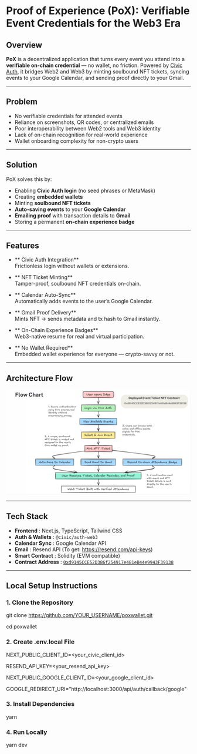 # Proof of Experience (PoX): Verifiable Event Credentials for the Web3 Era

##  Overview

**PoX** is a decentralized application that turns every event you attend into a **verifiable on-chain credential** — no wallet, no friction. Powered by [Civic Auth](https://www.civic.com/), it bridges Web2 and Web3 by minting soulbound NFT tickets, syncing events to your Google Calendar, and sending proof directly to your Gmail.

---

##  Problem

- No verifiable credentials for attended events  
- Reliance on screenshots, QR codes, or centralized emails  
- Poor interoperability between Web2 tools and Web3 identity  
- Lack of on-chain recognition for real-world experience  
- Wallet onboarding complexity for non-crypto users  

---

##  Solution

PoX solves this by:
- Enabling **Civic Auth login** (no seed phrases or MetaMask)
- Creating **embedded wallets**
- Minting **soulbound NFT tickets**
- **Auto-saving events** to your **Google Calendar**
- **Emailing proof** with transaction details to **Gmail**
- Storing a permanent **on-chain experience badge**

---

##  Features

- ** Civic Auth Integration**  
  Frictionless login without wallets or extensions.
  
- ** NFT Ticket Minting**  
  Tamper-proof, soulbound NFT credentials on-chain.

- ** Calendar Auto-Sync**  
  Automatically adds events to the user’s Google Calendar.

- ** Gmail Proof Delivery**  
  Mints NFT → sends metadata and tx hash to Gmail instantly.

- ** On-Chain Experience Badges**  
  Web3-native resume for real and virtual participation.

- ** No Wallet Required**  
  Embedded wallet experience for everyone — crypto-savvy or not.

---

##  Architecture Flow

![PoX Flowchart](./public/pox-flowchart.png)

---

##  Tech Stack

- **Frontend** : Next.js, TypeScript, Tailwind CSS  
- **Auth & Wallets** : `@civic/auth-web3`  
- **Calendar Sync** : Google Calendar API  
- **Email** : Resend API  (To get: https://resend.com/api-keys)
- **Smart Contract** : Solidity (EVM compatible)  
- **Contract Address** : [`0xd9145CCE52D386f254917e481eB44e9943F39138`](https://etherscan.io/address/0xd9145CCE52D386f254917e481eB44e9943F39138)

---

##  Local Setup Instructions

### 1. Clone the Repository


git clone https://github.com/YOUR_USERNAME/poxwallet.git

cd poxwallet

### 2. Create .env.local File

NEXT_PUBLIC_CLIENT_ID=<your_civic_client_id>

RESEND_API_KEY=<your_resend_api_key>

NEXT_PUBLIC_GOOGLE_CLIENT_ID=<your_google_client_id>

GOOGLE_REDIRECT_URI="http://localhost:3000/api/auth/callback/google"


### 3. Install Dependencies

yarn

### 4. Run Locally

yarn dev
